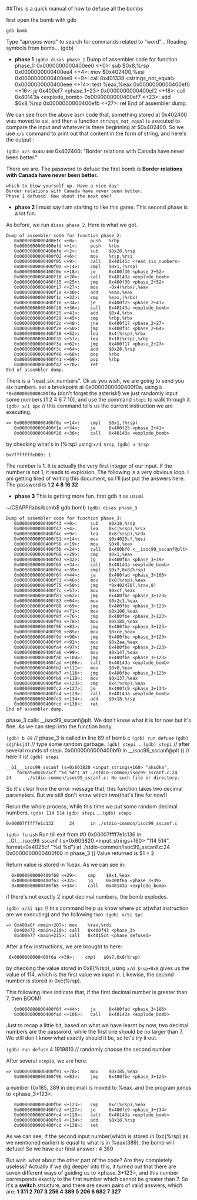 ##This is a quick manual of how to defuse all the bombs

first open the bomb with gdb

`gdb bomb`

Type "apropos word" to search for commands related to "word"...
Reading symbols from bomb...
(gdb)

- **phase 1**
`(gdb) disas phase_1`
Dump of assembler code for function phase_1:
   0x0000000000400ee0 <+0>:     sub    $0x8,%rsp
   0x0000000000400ee4 <+4>:     mov    $0x402400,%esi
   0x0000000000400ee9 <+9>:     call   0x401338 <strings_not_equal>
   0x0000000000400eee <+14>:    test   %eax,%eax
   0x0000000000400ef0 <+16>:    je     0x400ef7 <phase_1+23>
   0x0000000000400ef2 <+18>:    call   0x40143a <explode_bomb>
   0x0000000000400ef7 <+23>:    add    $0x8,%rsp
   0x0000000000400efb <+27>:    ret
End of assembler dump.

We can see from the above asm code that, something stored at 0x402400
was moved to esi, and then a function `strings_not_equal` is executed
to compare the input and whatever is there beginning at $0x402400. So
we use `x/s` command to print out that content in the form of string,
and here's the output :

`(gdb) x/s 0x402400`
0x402400:       "Border relations with Canada have never been better."

There we are. The password to defuse the first bomb is
**Border relations with Canada have never been better.**

```
which to blow yourself up. Have a nice day!
Border relations with Canada have never been better.
Phase 1 defused. How about the next one?
```



- **phase 2**
I must say I am starting to like this game.
This second phase is a lot fun.

As before, we run `disas phase_2`. Here is what we got.
```
Dump of assembler code for function phase_2:
   0x0000000000400efc <+0>:     push   %rbp
   0x0000000000400efd <+1>:     push   %rbx
   0x0000000000400efe <+2>:     sub    $0x28,%rsp
   0x0000000000400f02 <+6>:     mov    %rsp,%rsi
   0x0000000000400f05 <+9>:     call   0x40145c <read_six_numbers>
   0x0000000000400f0a <+14>:    cmpl   $0x1,(%rsp)
   0x0000000000400f0e <+18>:    je     0x400f30 <phase_2+52>
   0x0000000000400f10 <+20>:    call   0x40143a <explode_bomb>
   0x0000000000400f15 <+25>:    jmp    0x400f30 <phase_2+52>
   0x0000000000400f17 <+27>:    mov    -0x4(%rbx),%eax
   0x0000000000400f1a <+30>:    add    %eax,%eax
   0x0000000000400f1c <+32>:    cmp    %eax,(%rbx)
   0x0000000000400f1e <+34>:    je     0x400f25 <phase_2+41>
   0x0000000000400f20 <+36>:    call   0x40143a <explode_bomb>
   0x0000000000400f25 <+41>:    add    $0x4,%rbx
   0x0000000000400f29 <+45>:    cmp    %rbp,%rbx
   0x0000000000400f2c <+48>:    jne    0x400f17 <phase_2+27>
   0x0000000000400f2e <+50>:    jmp    0x400f3c <phase_2+64>
   0x0000000000400f30 <+52>:    lea    0x4(%rsp),%rbx
   0x0000000000400f35 <+57>:    lea    0x18(%rsp),%rbp
   0x0000000000400f3a <+62>:    jmp    0x400f17 <phase_2+27>
   0x0000000000400f3c <+64>:    add    $0x28,%rsp
   0x0000000000400f40 <+68>:    pop    %rbx
   0x0000000000400f41 <+69>:    pop    %rbp
   0x0000000000400f42 <+70>:    ret
End of assembler dump.
```

There is a "read_six_numbers". Ok as you wish, we are going to send you six numbers.
set a breakpoint at 0x0000000000400f0a, using `b *0x0000000000400f0a` (don't forget the asterisk!)
we just randomly input some numbers [1 2 4 6 7 10], and use the command `stepi` to walk through it.
`(gdb) x/i $pc`    // this command tells us the current instruction we are executing.
```
=> 0x0000000000400f0a <+14>:    cmpl   $0x1,(%rsp)
   0x0000000000400f1e <+34>:    je     0x400f25 <phase_2+41>
   0x0000000000400f20 <+36>:    call   0x40143a <explode_bomb>
```
by checking what's in (%rsp) using `x/d $rsp`,
`(gdb) x $rsp`
```
0x7fffffffe000: 1
```
The number is 1. It is actually the very first integer of our input. If the number is not 1, it leads to explosion.
The following is a very obvious loop. I am getting tired of writing this document, so I'll just put the answers here.
The password is **1 2 4 8 16 32**



- **phase 3**
This is getting more fun.
first gdb it as usual.

~/CSAPP/labs/bomb$ gdb bomb
`(gdb) disas phase_3`

```
Dump of assembler code for function phase_3:
   0x0000000000400f43 <+0>:     sub    $0x18,%rsp
   0x0000000000400f47 <+4>:     lea    0xc(%rsp),%rcx
   0x0000000000400f4c <+9>:     lea    0x8(%rsp),%rdx
   0x0000000000400f51 <+14>:    mov    $0x4025cf,%esi
   0x0000000000400f56 <+19>:    mov    $0x0,%eax
   0x0000000000400f5b <+24>:    call   0x400bf0 <__isoc99_sscanf@plt>
   0x0000000000400f60 <+29>:    cmp    $0x1,%eax
   0x0000000000400f63 <+32>:    jg     0x400f6a <phase_3+39>
   0x0000000000400f65 <+34>:    call   0x40143a <explode_bomb>
   0x0000000000400f6a <+39>:    cmpl   $0x7,0x8(%rsp)
   0x0000000000400f6f <+44>:    ja     0x400fad <phase_3+106>
   0x0000000000400f71 <+46>:    mov    0x8(%rsp),%eax
   0x0000000000400f75 <+50>:    jmp    *0x402470(,%rax,8)
   0x0000000000400f7c <+57>:    mov    $0xcf,%eax
   0x0000000000400f81 <+62>:    jmp    0x400fbe <phase_3+123>
   0x0000000000400f83 <+64>:    mov    $0x2c3,%eax
   0x0000000000400f88 <+69>:    jmp    0x400fbe <phase_3+123>
   0x0000000000400f8a <+71>:    mov    $0x100,%eax
   0x0000000000400f8f <+76>:    jmp    0x400fbe <phase_3+123>
   0x0000000000400f91 <+78>:    mov    $0x185,%eax
   0x0000000000400f96 <+83>:    jmp    0x400fbe <phase_3+123>
   0x0000000000400f98 <+85>:    mov    $0xce,%eax
   0x0000000000400f9d <+90>:    jmp    0x400fbe <phase_3+123>
   0x0000000000400f9f <+92>:    mov    $0x2aa,%eax
   0x0000000000400fa4 <+97>:    jmp    0x400fbe <phase_3+123>
   0x0000000000400fa6 <+99>:    mov    $0x147,%eax
   0x0000000000400fab <+104>:   jmp    0x400fbe <phase_3+123>
   0x0000000000400fad <+106>:   call   0x40143a <explode_bomb>
   0x0000000000400fb2 <+111>:   mov    $0x0,%eax
   0x0000000000400fb7 <+116>:   jmp    0x400fbe <phase_3+123>
   0x0000000000400fb9 <+118>:   mov    $0x137,%eax
   0x0000000000400fbe <+123>:   cmp    0xc(%rsp),%eax
   0x0000000000400fc2 <+127>:   je     0x400fc9 <phase_3+134>
   0x0000000000400fc4 <+129>:   call   0x40143a <explode_bomb>
   0x0000000000400fc9 <+134>:   add    $0x18,%rsp
   0x0000000000400fcd <+138>:   ret
End of assembler dump.
```

phase_3 calls __isoc99_sscanf@plt. We don't know what it is for now but it's fine. As we can stepi into
the function body.

`(gdb) b 89`    // phase_3 is called in line 89 of bomb.c
`(gdb) run defuse`
`(gdb) sdjhksjdf`   // type some random garbage.
`(gdb) stepi`
...
`(gdb) stepi`       // after several rounds of stepi.
0x0000000000400bf0 in __isoc99_sscanf@plt ()      // here it is!
`(gdb) stepi`
```
__GI___isoc99_sscanf (s=0x603820 <input_strings+160> "aksdka",
    format=0x4025cf "%d %d") at ./stdio-common/isoc99_sscanf.c:24
24      ./stdio-common/isoc99_sscanf.c: No such file or directory.
```

So it's clear from the error message that, this function takes two decimal parameters.
But we still don't know which two(that's fine for now!)

Rerun the whole process, while this time we put some random decimal numbers.
`(gdb) 114 514`
`(gdb) stepi`
...
`(gdb) stepi`
```
0x00007ffff7e1c132      24      in ./stdio-common/isoc99_sscanf.c
```
`(gdb) finish`
Run till exit from #0  0x00007ffff7e1c136 in __GI___isoc99_sscanf (
    s=0x603820 <input_strings+160> "114 514", format=0x4025cf "%d %d")
    at ./stdio-common/isoc99_sscanf.c:24
0x0000000000400f60 in phase_3 ()
Value returned is $1 = 2

Return value is stored in %eax.
As we can see in:
```
  0x0000000000400f60 <+29>:    cmp    $0x1,%eax
  0x0000000000400f63 <+32>:    jg     0x400f6a <phase_3+39>
  0x0000000000400f65 <+34>:    call   0x40143a <explode_bomb>
```
if there's not exactly 2 input decimal numbers, the bomb explodes.

`(gdb) x/3i $pc`    // this command help us know where pc at(what instruction are we executing) and the following two.
`(gdb) x/5i $pc`
```
=> 0x400e6f <main+207>: mov    %rax,%rdi
   0x400e72 <main+210>: call   0x400f43 <phase_3>
   0x400e77 <main+215>: call   0x4015c4 <phase_defused>
```

After a few instructions, we are brought to here:
```
 0x0000000000400f6a <+39>:    cmpl   $0x7,0x8(%rsp)
```

by checking the value stored in 0x8(%rsp), using `x/d $rsp+0x8` gives us the value of 114, which is the
first value we input in. Likewise, the second number is stored in 0xc(%rsp).

This following lines indicate that, if the first decimal number is greater than 7, then BOOM!
```
   0x0000000000400f6f <+44>:    ja     0x400fad <phase_3+106>
   0x0000000000400fad <+106>:   call   0x40143a <explode_bomb>
```

Just to recap a little bit, based on what we have learnt by now, two decimal numbers are the password, while the first one
should be no larger than 7. We still don't know what exactly should it be, so let's try it out.

`(gdb) run defuse`
4 1919810      // randomly choose the second number

After several `stepi`s, we are here:
```
=> 0x0000000000400f91 <+78>:    mov    $0x185,%eax
   0x0000000000400f96 <+83>:    jmp    0x400fbe <phase_3+123>
```

a number (0x185, 389 in decimal) is moved to %eax. and the program jumps to <phase_3+123>.
```
   0x0000000000400fbe <+123>:   cmp    0xc(%rsp),%eax
   0x0000000000400fc2 <+127>:   je     0x400fc9 <phase_3+134>
   0x0000000000400fc4 <+129>:   call   0x40143a <explode_bomb>
   0x0000000000400fc9 <+134>:   add    $0x18,%rsp
   0x0000000000400fcd <+138>:   ret
```

As we can see, if the second input number(which is stored in 0xc(%rsp) as we mentioned earlier) is equal to
what is in %eax(389), the bomb will defuse!
So we have our final answer : 4 389

But wait. what about the other part of the code? Are they completely useless? Actually if we dig deeper into this,
it turned out that there are seven different ways of guiding us to <phase_3+123>, and this number corresponds exactly
to the first number which cannot be greater than 7. So it's a **switch** structure, and there are seven pairs of valid
answers, which are:
**1 311    2 707     3 256      4 389      5 206      6 682      7 327**

